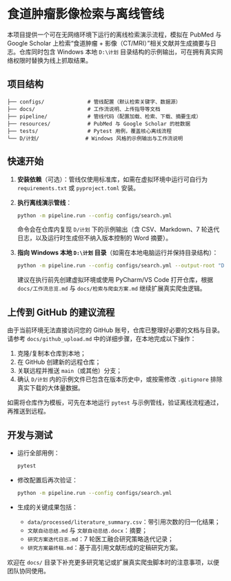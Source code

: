 # 食道肿瘤影像检索与离线管线

本项目提供一个可在无网络环境下运行的离线检索演示流程，模拟在 PubMed 与 Google Scholar 上检索“食道肿瘤 + 影像（CT/MRI）”相关文献并生成摘要与日志。仓库同时包含 Windows 本地 `D:\计划` 目录结构的示例输出，可在拥有真实网络权限时替换为线上抓取结果。

## 项目结构

```
├── configs/              # 管线配置（默认检索关键字、数据源）
├── docs/                 # 工作流说明、上传指导等文档
├── pipeline/             # 管线代码（配置加载、检索、下载、摘要生成）
├── resources/            # PubMed 与 Google Scholar 的桩数据
├── tests/                # Pytest 用例，覆盖核心离线流程
└── D/计划/               # Windows 风格的示例输出与工作流说明
```

## 快速开始

1. **安装依赖**（可选）：管线仅使用标准库，如需在虚拟环境中运行可自行为 `requirements.txt` 或 `pyproject.toml` 安装。
2. **执行离线演示管线**：

   ```bash
   python -m pipeline.run --config configs/search.yml
   ```

   命令会在仓库内复现 `D/计划` 下的示例输出（含 CSV、Markdown、7 轮迭代日志，以及运行时生成但不纳入版本控制的 Word 摘要）。

3. **指向 Windows 本地 `D:\计划` 目录**（如需在本地电脑运行并保持目录结构）：

   ```bash
   python -m pipeline.run --config configs/search.yml --output-root "D:/计划"
   ```

   建议在执行前先创建虚拟环境或使用 PyCharm/VS Code 打开仓库，根据 `docs/工作流总览.md` 与 `docs/检索与爬虫方案.md` 继续扩展真实爬虫逻辑。

## 上传到 GitHub 的建议流程

由于当前环境无法直接访问您的 GitHub 账号，仓库已整理好必要的文档与目录。请参考 `docs/github_upload.md` 中的详细步骤，在本地完成以下操作：

1. 克隆/复制本仓库到本地；
2. 在 GitHub 创建新的远程仓库；
3. 关联远程并推送 `main`（或其他）分支；
4. 确认 `D/计划` 内的示例文件已包含在版本历史中，或按需修改 `.gitignore` 排除真实下载的大体量数据。

如需将仓库作为模板，可先在本地运行 `pytest` 与示例管线，验证离线流程通过，再推送到远程。

## 开发与测试

- 运行全部用例：

  ```bash
  pytest
  ```

- 修改配置后再次验证：

  ```bash
  python -m pipeline.run --config configs/search.yml
  ```

- 生成的关键成果包括：

  - `data/processed/literature_summary.csv`：带引用次数的归一化结果；
  - `文献自动总结.md` 与 `文献自动总结.docx`：摘要；
  - `研究方案迭代日志.md`：7 轮医工融合研究策略迭代记录；
  - `研究方案最终稿.md`：基于高引用文献形成的定稿研究方案。

欢迎在 `docs/` 目录下补充更多研究笔记或扩展真实爬虫脚本时的注意事项，以便团队协同使用。
